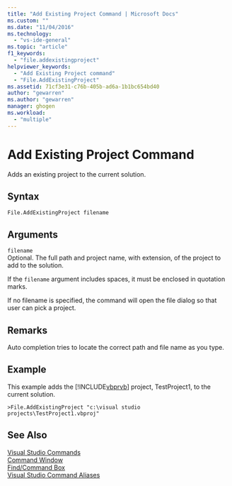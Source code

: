 ```yaml
---
title: "Add Existing Project Command | Microsoft Docs"
ms.custom: ""
ms.date: "11/04/2016"
ms.technology: 
  - "vs-ide-general"
ms.topic: "article"
f1_keywords: 
  - "file.addexistingproject"
helpviewer_keywords: 
  - "Add Existing Project command"
  - "File.AddExistingProject"
ms.assetid: 71cf3e31-c76b-405b-ad6a-1b1bc654bd40
author: "gewarren"
ms.author: "gewarren"
manager: ghogen
ms.workload: 
  - "multiple"
---
```

# Add Existing Project Command
Adds an existing project to the current solution.  
  
## Syntax  
  
```  
File.AddExistingProject filename  
```  
  
## Arguments  
 `filename`  
 Optional. The full path and project name, with extension, of the project to add to the solution.  
  
 If the `filename` argument includes spaces, it must be enclosed in quotation marks.  
  
 If no filename is specified, the command will open the file dialog so that user can pick a project.  
  
## Remarks  
 Auto completion tries to locate the correct path and file name as you type.  
  
## Example  
 This example adds the [!INCLUDE[vbprvb](../../code-quality/includes/vbprvb_md.md)] project, TestProject1, to the current solution.  
  
```  
>File.AddExistingProject "c:\visual studio projects\TestProject1.vbproj"  
```  
  
## See Also  
 [Visual Studio Commands](../../ide/reference/visual-studio-commands.md)   
 [Command Window](../../ide/reference/command-window.md)   
 [Find/Command Box](../../ide/find-command-box.md)   
 [Visual Studio Command Aliases](../../ide/reference/visual-studio-command-aliases.md)